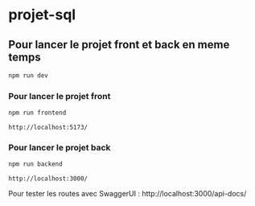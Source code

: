 ﻿# projet-sql

## Pour lancer le projet **front** et **back** en meme temps
```bash
npm run dev
```

### Pour lancer le projet **front**
```bash
npm run frontend
```
`http://localhost:5173/`

### Pour lancer le projet **back**
```bash
npm run backend
```
`http://localhost:3000/`

Pour tester les routes avec SwaggerUI :
http://localhost:3000/api-docs/
